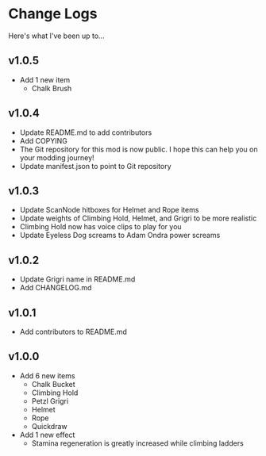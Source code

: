 # Change Logs

Here's what I've been up to...

## v1.0.5
- Add 1 new item
  - Chalk Brush

## v1.0.4
- Update README.md to add contributors
- Add COPYING
- The Git repository for this mod is now public. I hope this can help you on your modding journey!
- Update manifest.json to point to Git repository

## v1.0.3
- Update ScanNode hitboxes for Helmet and Rope items
- Update weights of Climbing Hold, Helmet, and Grigri to be more realistic
- Climbing Hold now has voice clips to play for you
- Update Eyeless Dog screams to Adam Ondra power screams

## v1.0.2
- Update Grigri name in README.md
- Add CHANGELOG.md

## v1.0.1
- Add contributors to README.md

## v1.0.0
- Add 6 new items
  - Chalk Bucket
  - Climbing Hold
  - Petzl Grigri
  - Helmet
  - Rope
  - Quickdraw
- Add 1 new effect
  - Stamina regeneration is greatly increased while climbing ladders